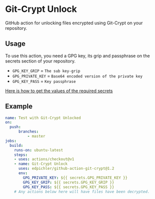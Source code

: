 # Git-Crypt Unlock

GitHub action for unlocking files encrypted using Git-Crypt on your repository.

## Usage

To use this action, you need a GPG key, its grip and passphrase on the secrets section of your repository.

- `GPG_KEY_GRIP` = `The sub key-grip`
- `GPG_PRIVATE_KEY` = `Base64 encoded version of the private key`
- `GPG_KEY_PASS` = `Key passphrase`

[Here is how to get the values of the required secrets](SETUP_KEYS.md)

## Example

```yml
name: Test with Git-Crypt Unlocked
on: 
  push:
      branches:    
          - master
jobs:
  build:
    runs-on: ubuntu-latest
    steps:
    - uses: actions/checkout@v1
    - name: Git-Crypt Unlock
      uses: edpichler/github-action-git-crypt@1.2
      env: 
        GPG_PRIVATE_KEY: ${{ secrets.GPG_PRIVATE_KEY }}
        GPG_KEY_GRIP: ${{ secrets.GPG_KEY_GRIP }}
        GPG_KEY_PASS: ${{ secrets.GPG_KEY_PASS }}
    # Any actions below here will have files have been decrypted.
```
